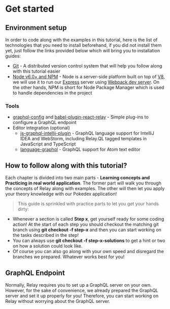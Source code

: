 # Get started

## Environment setup
In order to code along with the examples in this tutorial, here is the list of technologies that you need to install beforehand, if you did not install them yet, just follow the links provided below which will bring you to installation guides: 

- [Git](https://git-scm.com/downloads) - A distributed version control system that will help you follow along with this tutorial easier
- [Node v6.0+ and NPM](https://nodejs.org/en) - Node is a server-side platform built on top of [V8](https://developers.google.com/v8), we will use it to run our [Express](https://expressjs.com/) server using [Webpack dev server](https://webpack.github.io/docs/webpack-dev-server.html). On the other hands, NPM is short for Node Package Manager which is used to handle dependencies in the project

### Tools
- [graphql-config](https://github.com/graphcool/graphql-config) and [babel-plugin-react-relay](https://github.com/graphcool/babel-plugin-react-relay) -  Simple plug-ins to configure a GraphQL endpoint
- Editor integration (optional) 
    - [js-graphql-intellij-plugin](https://github.com/jimkyndemeyer/js-graphql-intellij-plugin) - GraphQL language support for IntelliJ IDEA and WebStorm, including Relay.QL tagged templates in JavaScript and TypeScript
    - [language-graphql](https://github.com/rmosolgo/language-graphql) - GraphQL support for Atom text editor

## How to follow along with this tutorial?

Each chapter is divided into two main parts - **Learning concepts and Practicing in real world application**. The former part will walk you through the concepts of Relay along with examples. The other will then let you apply your theory knowledge with our Pokedex application! 

> This guide is sprinkled with practice parts to let you get your hands dirty:

* Whenever a section is called **Step x**, get yourself ready for some coding action! At the start of each step you should checkout the matching git branch using **git checkout -f step-x** and then you can start working on the tasks described in the step!
* You can always use **git checkout -f step-x-solutions** to get a hint or two on how a solution could look like.
* Of course you can also go along with your own speed and disregard the branches we prepared. Whatever works best for you! 

## GraphQL Endpoint

Normally, Relay requires you to set up a GraphQL server on your own. However, for the sake of convenience, we already prepared the GraphQL server and set it up properly for you! Therefore, you can start working on Relay without worrying about the GraphQL server.

<!-- __INJECT_GRAPHQL_ENDPOINT__ -->